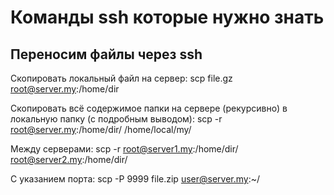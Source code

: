 # Команды ssh которые нужно знать

## Переносим файлы через ssh

Скопировать локальный файл на сервер:
scp file.gz root@server.my:/home/dir
  
Скопировать всё содержимое папки на сервере (рекурсивно) в локальную папку (с подробным выводом):
scp -r root@server.my:/home/dir/ /home/local/my/

Между серверами:
scp -r root@server1.my:/home/dir/ root@server2.my:/home/dir/

С указанием порта:
scp -P 9999 file.zip user@server.my:~/
